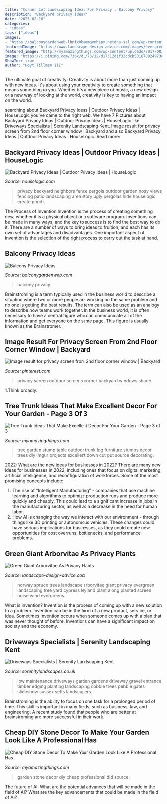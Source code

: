 ```yaml
---
title: "Corner Lot Landscaping Ideas For Privacy : Balcony Privacy"
description: "Backyard privacy ideas"
date: "2023-02-16"
categories:
- "ideas"
tags: ["ideas"]
images:
- "https://balconygardenweb-lhnfx0beomqvnhspx.netdna-ssl.com/wp-content/uploads/2015/08/balcony-privacy-ideas-4_mini.jpg"
featuredImage: "https://www.landscape-design-advice.com/images/evergreen-trees-norway-spru.jpg"
featured_image: "http://myamazingthings.com/wp-content/uploads/2017/08/tree-stump-ideas-16.jpg"
image: "https://i.pinimg.com/736x/d1/73/12/d17312d1f32cdcb50167882497385b42--corner-windows-privacy-screens.jpg"
ShowToc: true
author: "Hoyt Tillman III"
---
```



The ultimate goal of creativity:
Creativity is about more than just coming up with new ideas. It's about using your creativity to create something that means something to you. Whether it's a new piece of music, a new design or a new way of looking at the world, creativity is key to having an impact on the world.

	

		
searching about Backyard Privacy Ideas | Outdoor Privacy Ideas | HouseLogic you've came to the right web. We have 7 Pictures about Backyard Privacy Ideas | Outdoor Privacy Ideas | HouseLogic like Driveways Specialists | Serenity Landscaping Kent, Image result for privacy screen from 2nd floor corner window | Backyard and also Backyard Privacy Ideas | Outdoor Privacy Ideas | HouseLogic. Read more:
		
    
## Backyard Privacy Ideas | Outdoor Privacy Ideas | HouseLogic

<img loading=lazy src="http://c0263062.cdn.cloudfiles.rackspacecloud.com/content/images/sized/backyard-privacy-ideas-pergola_57962eea6e8abe436f3053d4b6a79345_3x2_jpg_570x380_q85.jpg" onerror="this.onerror=null;this.src='https://tse4.mm.bing.net/th?id=OIP.BlqOjOIE0iA6YmJbvy20MwHaE8&amp;pid=15.1';" alt="Backyard Privacy Ideas | Outdoor Privacy Ideas | HouseLogic">

_Source: houselogic.com_

>privacy backyard neighbors fence pergola outdoor garden nosy views fencing patio landscaping area story ugly pergolas hide houselogic create porch. 

	

The Process of Invention
Invention is the process of creating something new, whether it is a physical object or a software program. Inventions can be made in many ways, and the key to success is to find the best way to do it. There are a number of ways to bring ideas to fruition, and each has its own set of advantages and disadvantages. One important aspect of invention is the selection of the right process to carry out the task at hand.

    
## Balcony Privacy Ideas

<img loading=lazy src="https://balconygardenweb-lhnfx0beomqvnhspx.netdna-ssl.com/wp-content/uploads/2015/08/balcony-privacy-ideas-4_mini.jpg" onerror="this.onerror=null;this.src='https://tse3.mm.bing.net/th?id=OIP.EoGtst2SH8ty67lo1c6noQHaJ4&amp;pid=15.1';" alt="Balcony Privacy Ideas">

_Source: balconygardenweb.com_

>balcony privacy. 

	

Brainstroming is a term typically used in the business world to describe a situation where two or more people are working on the same problem and no one is getting the best results. The term can also be used as an analogy to describe how teams work together. In the business world, it is often necessary to have a central figure who can communicate all of the information and get everyone on the same page. This figure is usually known as the Brainstromer.

    
## Image Result For Privacy Screen From 2nd Floor Corner Window | Backyard

<img loading=lazy src="https://i.pinimg.com/736x/d1/73/12/d17312d1f32cdcb50167882497385b42--corner-windows-privacy-screens.jpg" onerror="this.onerror=null;this.src='https://tse3.mm.bing.net/th?id=OIP.F0JyKdDJ3h8Cd6h-TLzuBQHaLH&amp;pid=15.1';" alt="Image result for privacy screen from 2nd floor corner window | Backyard">

_Source: pinterest.com_

>privacy screen outdoor screens corner backyard windows shade. 

	

1.Think broadly.

    
## Tree Trunk Ideas That Make Excellent Decor For Your Garden - Page 3 Of 3

<img loading=lazy src="http://myamazingthings.com/wp-content/uploads/2017/08/tree-stump-ideas-16.jpg" onerror="this.onerror=null;this.src='https://tse3.mm.bing.net/th?id=OIP.nLKfNeSq3rUIsYeGBMcdCQDhEs&amp;pid=15.1';" alt="Tree Trunk Ideas That Make Excellent Decor For Your Garden - Page 3 of 3">

_Source: myamazingthings.com_

>tree garden stump table outdoor trunk log furniture stumps decor trees diy imgur projects excellent down cut put source decorating. 

	

2022: What are the new ideas for businesses in 2022?
There are many new ideas for businesses in 2022, including ones that focus on digital marketing, artificial intelligence, and reconfiguration of workforces. Some of the most promising concepts include: 
1. The rise of "Intelligent Manufacturing" - companies that use machine learning and algorithms to optimize production runs and produce more quickly and cheaply. This could lead to a significant increase in jobs in the manufacturing sector, as well as a decrease in the need for human labor. 
2. How AI is changing the way we interact with our environment - through things like 3D printing or autonomous vehicles. These changes could have serious implications for businesses, as they could create new opportunities for cost overruns, bottlenecks, and performance problems. 

    
## Green Giant Arborvitae As Privacy Plants

<img loading=lazy src="https://www.landscape-design-advice.com/images/evergreen-trees-norway-spru.jpg" onerror="this.onerror=null;this.src='https://tse4.mm.bing.net/th?id=OIP.6pp9GtnRbYqncnpnrXDN2wHaEu&amp;pid=15.1';" alt="Green Giant Arborvitae As Privacy Plants">

_Source: landscape-design-advice.com_

>norway spruce trees landscape arborvitae giant privacy evergreen landscaping tree yard cypress leyland plant along planted screen noise wind evergreens. 

	

What is invention?
Invention is the process of coming up with a new solution to a problem. Invention can be in the form of a new product, service, or idea. Sometimes Invention occurs when someone comes up with a plan that was never thought of before. Inventions can have a significant impact on society and the economy.

    
## Driveways Specialists | Serenity Landscaping Kent

<img loading=lazy src="https://www.serenitylandscapes.co.uk/wp-content/gallery/driveways-1/10-driveway-gravel-pebble-timber-gates-planting-trees-cobble-edging-cobbles-setts-garden-landscapers-front-east-sussex-entrance.JPG" onerror="this.onerror=null;this.src='https://tse3.mm.bing.net/th?id=OIP.Y5bZo-bMWRGn-dPvJZkldAHaFj&amp;pid=15.1';" alt="Driveways Specialists | Serenity Landscaping Kent">

_Source: serenitylandscapes.co.uk_

>low maintenance driveways garden gardens driveway gravel entrance timber edging planting landscaping cobble trees pebble gates slideshow sussex setts landscapers. 

	

Brainstroming is the ability to focus on one task for a prolonged period of time. This skill is important in many fields, such as business, law, and engineering. A recent study found that people who are better at brainstroming are more successful in their work.

    
## Cheap DIY Stone Decor To Make Your Garden Look Like A Professional Has

<img loading=lazy src="http://myamazingthings.com/wp-content/uploads/2017/07/stone-garden-decor-1.jpg" onerror="this.onerror=null;this.src='https://tse2.mm.bing.net/th?id=OIP.CqluY7ghhFwtQFzsbFBIngHaJ3&amp;pid=15.1';" alt="Cheap DIY Stone Decor To Make Your Garden Look Like A Professional Has">

_Source: myamazingthings.com_

>garden stone decor diy cheap professional did source. 

	

The future of AI: What are the potential advances that will be made in the field of AI?
What are the key advancements that could be made in the field of AI?

